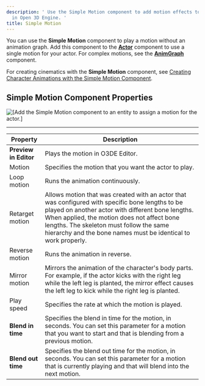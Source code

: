 ```yaml
---
description: ' Use the Simple Motion component to add motion effects to your actor
  in Open 3D Engine. '
title: Simple Motion
---
```




You can use the **Simple Motion** component to play a motion without an animation graph. Add this component to the **[Actor](/docs/user-guide/components/reference/animation/actor/)** component to use a single motion for your actor. For complex motions, see the **[AnimGraph](/docs/user-guide/components/reference/animation/animgraph/)** component.

For creating cinematics with the **Simple Motion** component, see [Creating Character Animations with the Simple Motion Component](/docs/user-guide/visualization/cinematics/create-cinematics-with-simple-motion-animations-in-track-view-editor/).

## Simple Motion Component Properties 

![\[Add the Simple Motion component to an entity to assign a motion for the actor.\]](/images/user-guide/component/component-simple-motion-properties.png)


****

| Property | Description |
| --- | --- |
|  **Preview in Editor**  | Plays the motion in O3DE Editor.  |
| Motion |  Specifies the motion that you want the actor to play.  |
| Loop motion |  Runs the animation continuously.  |
| Retarget motion |  Allows motion that was created with an actor that was configured with specific bone lengths to be played on another actor with different bone lengths. When applied, the motion does not affect bone lengths. The skeleton must follow the same hierarchy and the bone names must be identical to work properly.   |
| Reverse motion |  Runs the animation in reverse.   |
| Mirror motion |  Mirrors the animation of the character's body parts. For example, if the actor kicks with the right leg while the left leg is planted, the mirror effect causes the left leg to kick while the right leg is planted.  |
| Play speed |  Specifies the rate at which the motion is played.  |
|  **Blend in time**  | Specifies the blend in time for the motion, in seconds. You can set this parameter for a motion that you want to start and that is blending from a previous motion. |
|  **Blend out time**  | Specifies the blend out time for the motion, in seconds. You can set this parameter for a motion that is currently playing and that will blend into the next motion.  |
